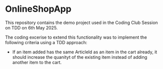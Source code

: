 # OnlineShopApp

This repository contains the demo project used in the Coding Club Session on TDD on 6th May 2025.

The coding excerise to extend this functionality was to implement the following criteria using a TDD approach:
- If an item added has the same ArticleId as an item in the cart already, it should increase the quanityt of the existing item instead of adding another item to the cart.

